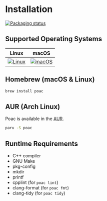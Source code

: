 # Installation

[![Packaging status](https://repology.org/badge/vertical-allrepos/poac.svg)](https://repology.org/project/poac/versions)

## Supported Operating Systems

|                                                                      Linux                                                                       |                                                                      macOS                                                                       |
| :----------------------------------------------------------------------------------------------------------------------------------------------: | :----------------------------------------------------------------------------------------------------------------------------------------------: |
| [![Linux](https://github.com/poac-dev/poac/actions/workflows/linux.yml/badge.svg)](https://github.com/poac-dev/poac/actions/workflows/linux.yml) | [![macOS](https://github.com/poac-dev/poac/actions/workflows/macos.yml/badge.svg)](https://github.com/poac-dev/poac/actions/workflows/macos.yml) |

## Homebrew (macOS & Linux)

```sh
brew install poac
```

## AUR (Arch Linux)

Poac is available in the [AUR](https://aur.archlinux.org/packages/poac).

```sh
paru -S poac
```

## Runtime Requirements

* C++ compiler
* GNU Make
* pkg-config
* mkdir
* printf
* cpplint (for `poac lint`)
* clang-format (for `poac fmt`)
* clang-tidy (for `poac tidy`)
